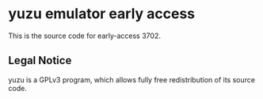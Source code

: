 yuzu emulator early access
=============

This is the source code for early-access 3702.

## Legal Notice

yuzu is a GPLv3 program, which allows fully free redistribution of its source code.